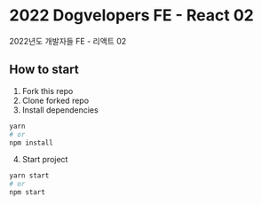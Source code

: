 # 2022 Dogvelopers FE - React 02

2022년도 개발자들 FE - 리액트 02

## How to start

1. Fork this repo
2. Clone forked repo
3. Install dependencies 
   
```bash
yarn
# or
npm install
```

4. Start project

```bash
yarn start
# or 
npm start
```